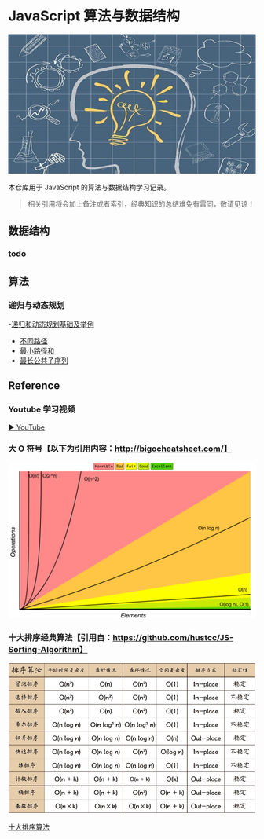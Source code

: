 # JavaScript 算法与数据结构

![bg](https://raw.githubusercontent.com/JTangming/algorithms/master/assets/bg.jpg)

本仓库用于 JavaScript 的算法与数据结构学习记录。

> 相关引用将会加上备注或者索引，经典知识的总结难免有雷同，敬请见谅！

## 数据结构

### todo

## 算法

### 递归与动态规划
-[递归和动态规划基础及举例](https://github.com/JTangming/blog/issues/31)
- [不同路径](https://github.com/JTangming/algorithms/blob/master/src/algorithms/dp-recursive/%E4%B8%8D%E5%90%8C%E8%B7%AF%E5%BE%84.md)
- [最小路径和](https://github.com/JTangming/algorithms/blob/master/src/algorithms/dp-recursive/%E6%9C%80%E5%B0%8F%E8%B7%AF%E5%BE%84%E5%92%8C.md)
- [最长公共子序列](https://github.com/JTangming/algorithms/blob/master/src/algorithms/dp-recursive/%E6%9C%80%E9%95%BF%E5%85%AC%E5%85%B1%E5%AD%90%E5%BA%8F%E5%88%97.md)


## Reference
### Youtube 学习视频

[▶ YouTube](https://www.youtube.com/playlist?list=PLLXdhg_r2hKA7DPDsunoDZ-Z769jWn4R8)

### 大 O 符号【以下为引用内容：http://bigocheatsheet.com/】

![Big O graphs](./assets/big-o-graph.png)

### 十大排序经典算法【引用自：https://github.com/hustcc/JS-Sorting-Algorithm】

![sort](https://raw.githubusercontent.com/JTangming/algorithms/master/assets/algorithm/sort/sort.png)

[十大排序算法](https://github.com/hustcc/JS-Sorting-Algorithm)